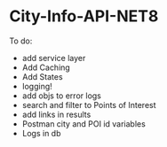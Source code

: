 # City-Info-API-NET8

To do:
- add service layer
- Add Caching
- Add States
- logging!
- add objs to error logs
- search and filter to Points of Interest
- add links in results
- Postman city and POI id variables
- Logs in db

